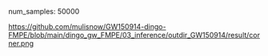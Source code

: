 num_samples: 50000


https://github.com/mulisnow/GW150914-dingo-FMPE/blob/main/dingo_gw_FMPE/03_inference/outdir_GW150914/result/corner.png
